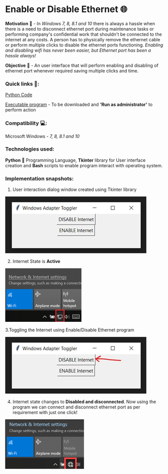 # Enable or Disable Ethernet :globe_with_meridians:

<b>Motivation</b> :thought_balloon: - In <i>Windows 7, 8, 8.1 and 10</i> there is always a hassle when there is a need to disconnect ethernet port during maintenance tasks or performing company's confidential work that shouldn't be connected to the internet at any costs. A person has to physically remove the ethernet cable or perform multiple clicks to disable the ethernet ports functioning. <i>Enabling and disabling wifi has never been easier, but Ethernet port has been a hassle always!</i>

<b>Objective</b> :dart: - An user interface that will perform enabling and disabling of ethernet port whenever required saving multiple clicks and time. 

### Quick links :link::
[Python Code](https://github.com/yuvaraja402/Enable_disable_internet/blob/master/project_ethernet.py)

[Executable program](https://github.com/yuvaraja402/Enable_disable_internet/blob/master/Executable%20file/dist/net_enable_disable.exe) - To be downloaded and <b>'Run as administrator'</b> to perform action

### Compatibility :computer::
Microsoft Windows - <i>7, 8, 8.1 and 10</i>

### Technologies used:
<b>Python</b> :snake: Programming Language, <b>Tkinter</b> library for User interface creation and <b>Bash</b> scripts to enable program interact with operating system.

### Implementation snapshots:

1. User interaction dialog window created using Tkinter library

<img src='https://github.com/yuvaraja402/Enable_Disable_Ethernet/blob/master/images%20for%20readme/1.PNG' alt='hello'>


2. Internet State is <b>Active</b>

<img src='https://github.com/yuvaraja402/Enable_Disable_Ethernet/blob/master/images%20for%20readme/net_on.png'>


3.Toggling the Internet using Enable/Disable Ethernet program

<img src='https://github.com/yuvaraja402/Enable_Disable_Ethernet/blob/master/images%20for%20readme/toggle.jpg'>


4. Internet state changes to <b>Disabled and disconnected</b>. Now using the program we can connect and disconnect ethernet port as per requirement with just one click!

<img src='https://github.com/yuvaraja402/Enable_Disable_Ethernet/blob/master/images%20for%20readme/net_off.png'>
